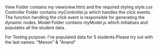 View Folder contains my view(view.htm) and the required styling style.css
Controller Folder contains myController.js which handles the click events. The function handling the click event is responsible for generating the dynamic nodes. 
Model Folder contains myModel.js which initialises and populates all the student data.


For Testing purpose:
I've populated data for 5 students.Please try out with the last names:
"Menon" & "Anand"